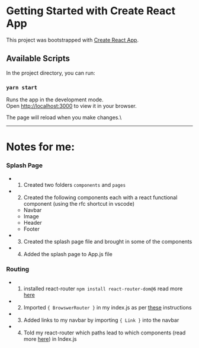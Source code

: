 # Getting Started with Create React App

This project was bootstrapped with [Create React App](https://github.com/facebook/create-react-app).

## Available Scripts

In the project directory, you can run:

### `yarn start`

Runs the app in the development mode.\
Open [http://localhost:3000](http://localhost:3000) to view it in your browser.

The page will reload when you make changes.\


---

# Notes for me:

### Splash Page
 - 1. Created two folders `components` and `pages`
 - 2. Created the following components each with a react functional component (using the rfc shortcut in vscode)
    - Navbar
    - Image
    - Header
    - Footer
- 3. Created the splash page file and brought in some of the components
- 4. Added the splash page to App.js file

### Routing
 - 1. installed react-router `npm install react-router-dom@6` read more [here](https://reactrouter.com/docs/en/v6/getting-started/overview)
 - 2. Imported `{ BrowswerRouter }` in my index.js as per [these](https://reactrouter.com/docs/en/v6/getting-started/tutorial#connect-the-url) instructions
 - 3. Added links to my navbar by importing `{ Link }` into the navbar
 - 4. Told my react-router which paths lead to which components (read more [here](https://reactrouter.com/docs/en/v6/getting-started/tutorial#add-some-routes)) in Index.js
